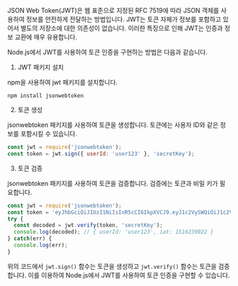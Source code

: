 JSON Web Token(JWT)은 웹 표준으로 지정된 RFC 7519에 따라 JSON 객체를 사용하여 정보를 안전하게 전달하는 방법입니다. JWT는 토큰 자체가 정보를 포함하고 있어서 별도의 저장소에 대한 의존성이 없습니다. 이러한 특징으로 인해 JWT는 인증과 정보 교환에 매우 유용합니다.

Node.js에서 JWT를 사용하여 토큰 인증을 구현하는 방법은 다음과 같습니다.

1. JWT 패키지 설치

npm을 사용하여 jwt 패키지를 설치합니다.

```console
npm install jsonwebtoken
```

2. 토큰 생성

jsonwebtoken 패키지를 사용하여 토큰을 생성합니다. 토큰에는 사용자 ID와 같은 정보를 포함시킬 수 있습니다.


```javascript
const jwt = require('jsonwebtoken');
const token = jwt.sign({ userId: 'user123' }, 'secretKey');

```

3. 토큰 검증

jsonwebtoken 패키지를 사용하여 토큰을 검증합니다. 검증에는 토큰과 비밀 키가 필요합니다.


```javascript
const jwt = require('jsonwebtoken');
const token = 'eyJhbGciOiJIUzI1NiIsInR5cCI6IkpXVCJ9.eyJ1c2VySWQiOiJ1c2VyMTIzIiwiaWF0IjoxNTE2MjM5MDIyfQ.SflKxwRJSMeKKF2QT4fwpMeJf36POk6yJV_adQssw5c';
try {
  const decoded = jwt.verify(token, 'secretKey');
  console.log(decoded); // { userId: 'user123', iat: 1516239022 }
} catch(err) {
  console.log(err);
}

```

위의 코드에서 `jwt.sign()` 함수는 토큰을 생성하고 `jwt.verify()` 함수는 토큰을 검증합니다. 이를 이용하여 Node.js에서 JWT를 사용하여 토큰 인증을 구현할 수 있습니다.
